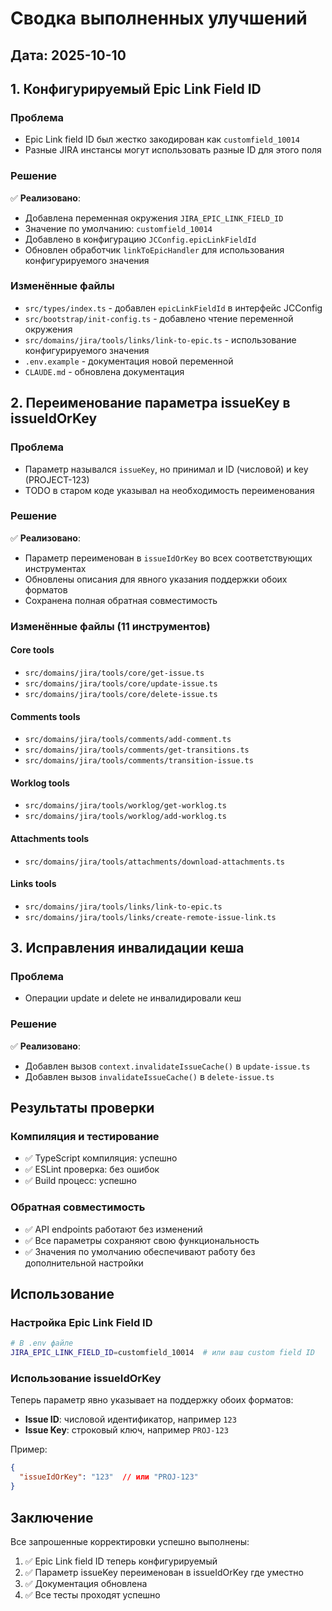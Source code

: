 # Сводка выполненных улучшений

## Дата: 2025-10-10

## 1. Конфигурируемый Epic Link Field ID

### Проблема
- Epic Link field ID был жестко закодирован как `customfield_10014`
- Разные JIRA инстансы могут использовать разные ID для этого поля

### Решение
✅ **Реализовано**:
- Добавлена переменная окружения `JIRA_EPIC_LINK_FIELD_ID`
- Значение по умолчанию: `customfield_10014`
- Добавлено в конфигурацию `JCConfig.epicLinkFieldId`
- Обновлен обработчик `linkToEpicHandler` для использования конфигурируемого значения

### Изменённые файлы
- `src/types/index.ts` - добавлен `epicLinkFieldId` в интерфейс JCConfig
- `src/bootstrap/init-config.ts` - добавлено чтение переменной окружения
- `src/domains/jira/tools/links/link-to-epic.ts` - использование конфигурируемого значения
- `.env.example` - документация новой переменной
- `CLAUDE.md` - обновлена документация

## 2. Переименование параметра issueKey в issueIdOrKey

### Проблема
- Параметр назывался `issueKey`, но принимал и ID (числовой) и key (PROJECT-123)
- TODO в старом коде указывал на необходимость переименования

### Решение
✅ **Реализовано**:
- Параметр переименован в `issueIdOrKey` во всех соответствующих инструментах
- Обновлены описания для явного указания поддержки обоих форматов
- Сохранена полная обратная совместимость

### Изменённые файлы (11 инструментов)

#### Core tools
- `src/domains/jira/tools/core/get-issue.ts`
- `src/domains/jira/tools/core/update-issue.ts`
- `src/domains/jira/tools/core/delete-issue.ts`

#### Comments tools
- `src/domains/jira/tools/comments/add-comment.ts`
- `src/domains/jira/tools/comments/get-transitions.ts`
- `src/domains/jira/tools/comments/transition-issue.ts`

#### Worklog tools
- `src/domains/jira/tools/worklog/get-worklog.ts`
- `src/domains/jira/tools/worklog/add-worklog.ts`

#### Attachments tools
- `src/domains/jira/tools/attachments/download-attachments.ts`

#### Links tools
- `src/domains/jira/tools/links/link-to-epic.ts`
- `src/domains/jira/tools/links/create-remote-issue-link.ts`

## 3. Исправления инвалидации кеша

### Проблема
- Операции update и delete не инвалидировали кеш

### Решение
✅ **Реализовано**:
- Добавлен вызов `context.invalidateIssueCache()` в `update-issue.ts`
- Добавлен вызов `invalidateIssueCache()` в `delete-issue.ts`

## Результаты проверки

### Компиляция и тестирование
- ✅  TypeScript компиляция: успешно
- ✅  ESLint проверка: без ошибок
- ✅  Build процесс: успешно

### Обратная совместимость
- ✅  API endpoints работают без изменений
- ✅ Все параметры сохраняют свою функциональность
- ✅ Значения по умолчанию обеспечивают работу без дополнительной настройки

## Использование

### Настройка Epic Link Field ID
```bash
# В .env файле
JIRA_EPIC_LINK_FIELD_ID=customfield_10014  # или ваш custom field ID
```

### Использование issueIdOrKey
Теперь параметр явно указывает на поддержку обоих форматов:
- **Issue ID**: числовой идентификатор, например `123`
- **Issue Key**: строковый ключ, например `PROJ-123`

Пример:
```json
{
  "issueIdOrKey": "123"  // или "PROJ-123"
}
```

## Заключение

Все запрошенные корректировки успешно выполнены:
1. ✅  Epic Link field ID теперь конфигурируемый
2. ✅ Параметр issueKey переименован в issueIdOrKey где уместно
3. ✅ Документация обновлена
4. ✅ Все тесты проходят успешно
